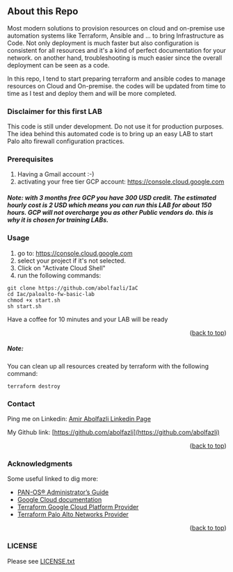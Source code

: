 ## About this Repo

Most modern solutions to provision resources on cloud and on-premise use automation systems like Terraform, Ansible and ... to bring Infrastructure as Code. Not only deployment is much faster but also configuration is consistent for all resources and it's a kind of perfect documentation for your network. on another hand, troubleshooting is much easier since the overall deployment can be seen as a code.

In this repo, I tend to start preparing terraform and ansible codes to manage resources on Cloud and On-premise.
the codes will be updated from time to time as I test and deploy them and will be more completed.

<!-- GETTING STARTED -->

### Disclaimer for this first LAB
This code is still under development. Do not use it for production purposes. The idea behind this automated code is to bring up an easy LAB to start Palo alto firewall configuration practices.

### Prerequisites

1. Having a Gmail account :-)
2. activating your free tier GCP account: https://console.cloud.google.com

##### Note: with 3 months free GCP you have 300 USD credit. The estimated hourly cost is 2 USD which means you can run this LAB for about 150 hours. GCP will not overcharge you as other Public vendors do. this is why it is chosen for training LABs.

<!-- USAGE -->
### Usage

1. go to: https://console.cloud.google.com
2. select your project if it's not selected.
3. Click on "Activate Cloud Shell"
4. run the following commands:

```
git clone https://github.com/abolfazli/IaC
cd Iac/paloalto-fw-basic-lab
chmod +x start.sh
sh start.sh
```

Have a coffee for 10 minutes and your LAB will be ready

<p align="right">(<a href="#top">back to top</a>)</p>


##### Note: 
You can clean up all resources created by terraform with the following command:
```
terraform destroy
```

<!-- CONTACT -->
### Contact

Ping me on Linkedin: [Amir Abolfazli Linkedin Page](https://www.linkedin.com/in/amirabolfazli/)

My Github link: [https://github.com/abolfazli](https://github.com/abolfazli)

<p align="right">(<a href="#top">back to top</a>)</p>


<!-- ACKNOWLEDGMENTS -->
### Acknowledgments

Some useful linked to dig more:

* [PAN-OS® Administrator’s Guide](https://docs.paloaltonetworks.com/pan-os/10-1/pan-os-admin.html)
* [Google Cloud documentation](https://cloud.google.com/docs/)
* [Terraform Google Cloud Platform Provider](https://registry.terraform.io/providers/hashicorp/google/latest/docs)
* [Terraform Palo Alto Networks Provider](https://registry.terraform.io/providers/PaloAltoNetworks/panos/latest/docs)
<p align="right">(<a href="#top">back to top</a>)</p>


### LICENSE
Please see [LICENSE.txt](LICENSE.txt)
